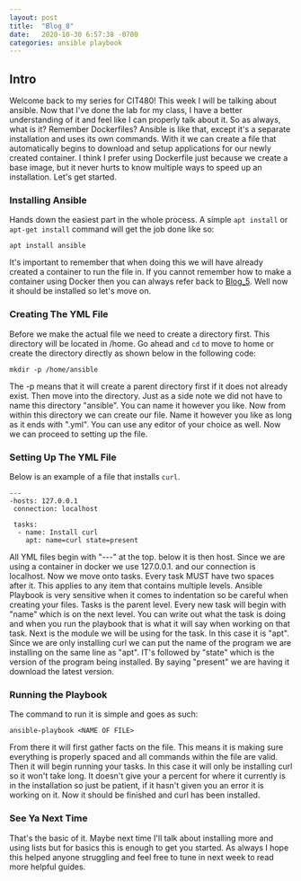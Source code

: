 ```yaml
---
layout: post
title:  "Blog_8"
date:   2020-10-30 6:57:38 -0700
categories: ansible playbook
---
```

## Intro
Welcome back to my series for CIT480! This week I will be talking about ansible. Now that I've done the
lab for my class, I have a better understanding of it and feel like I can properly talk about it. So as
always, what is it? Remember Dockerfiles? Ansible is like that, except it's a separate installation and
uses its own commands. With it we can create a file that automatically begins to download and setup
applications for our newly created container. I think I prefer using Dockerfile just because we create a
base image, but it never hurts to know multiple ways to speed up an installation. Let's get started.

### Installing Ansible
Hands down the easiest part in the whole process. A simple `apt install` or `apt-get install` command
will get the job done like so:

```
apt install ansible
```

It's important to remember that when doing this we will have already created a container to run the file
in. If you cannot remember how to make a container using Docker then you can always refer back to [Blog_5](https://cdones83.github.io/virtual/machine/ubuntu/docker/2020/10/09/Blog-5.html).
Well now it should be installed so let's move on.

### Creating The YML File
Before we make the actual file we need to create a directory first. This directory will be located in
/home. Go ahead and `cd` to move to home or create the directory directly as shown below in the following
code:

```
mkdir -p /home/ansible
```

The -p means that it will create a parent directory first if it does not already exist. Then move into the
directory. Just as a side note we did not have to name this directory "ansible". You can name it however
you like. Now from within this directory we can create our file. Name it however you like as long as
it ends with ".yml". You can use any editor of your choice as well. Now we can proceed to setting up the
file.

### Setting Up The YML File
Below is an example of a file that installs `curl`.

```
---
-hosts: 127.0.0.1
 connection: localhost

 tasks:
  - name: Install curl
    apt: name=curl state=present
```
All YML files begin with "---" at the top. below it is then host. Since we are using a container in docker
we use 127.0.0.1. and our connection is localhost. Now we move onto tasks. Every task MUST have two spaces
after it. This applies to any item that contains multiple levels. Ansible Playbook is very sensitive
when it comes to indentation so be careful when creating your files. Tasks is the parent level. Every new
task will begin with "name" which is on the next level. You can write out what the task is doing and when
you run the playbook that is what it will say when working on that task. Next is the module we will be
using for the task. In this case it is "apt". Since we are only installing curl we can put the name of
the program we are installing on the same line as "apt". IT's followed by "state" which is the version
of the program being installed. By saying "present" we are having it download the latest version.

### Running the Playbook
The command to run it is simple and goes as such:

```
ansible-playbook <NAME OF FILE>
```
From there it will first gather facts on the file. This means it is making sure everything is properly
spaced and all commands within the file are valid. Then it will begin running your tasks. In this case it
will only be installing curl so it won't take long. It doesn't give your a percent for where it currently
is in the installation so just be patient, if it hasn't given you an error it is working on it. Now it
should be finished and curl has been installed.

### See Ya Next Time
That's the basic of it. Maybe next time I'll talk about installing more and using lists but for basics
this is enough to get you started. As always I hope this helped anyone struggling and feel free to tune in
next week to read more helpful guides.
